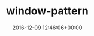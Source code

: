 ---
title:		"window-pattern"
mediatype:		"upload"
description:		"TBC"
date:		"2016-12-09 12:46:06+00:00"
album:		"city"
filename:		"window-pattern.md"
series:		""
cl_public_id:		"city/window-pattern"
cl_version:		1497000466
format:		"tiff"
bytes:		1672128
width:		810
height:		1440
exposure_mode:		"Auto"
program:		"Aperture-priority AE"
aperture:		"2.8"
focal_length:		"42.0 mm"
iso:		"200"
shutter_speed:		"1/320"
metering:		"Multi-segment"
flash:		"Off, Did not fire"
white_balance:		"As Shot"
colour_temp:		"5800"
has_crop:		"false"
orientation:		"Horizontal (normal)"
camera_model:		"NIKON D800"
lens_info:		"24-70mm f/2.8"
artist:		"No artist info"
x_resolution:		"300"
y_resolution:		"300"
---
